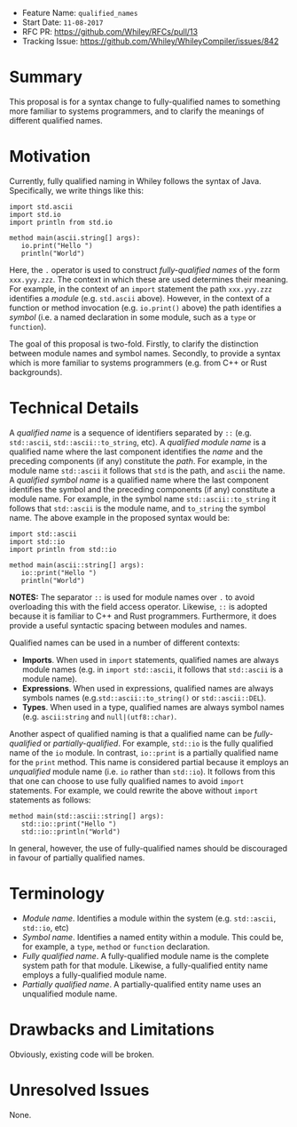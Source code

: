 - Feature Name: `qualified_names`
- Start Date: `11-08-2017`
- RFC PR: https://github.com/Whiley/RFCs/pull/13
- Tracking Issue: https://github.com/Whiley/WhileyCompiler/issues/842

# Summary

This proposal is for a syntax change to fully-qualified names to
something more familiar to systems programmers, and to clarify the
meanings of different qualified names.

# Motivation

Currently, fully qualified naming in Whiley follows the syntax of
Java. Specifically, we write things like this:

```
import std.ascii
import std.io
import println from std.io

method main(ascii.string[] args):
   io.print("Hello ")
   println("World")
```

Here, the `.` operator is used to construct _fully-qualified names_ of
the form `xxx.yyy.zzz`.  The context in which these are used
determines their meaning.  For example, in the context of an `import`
statement the path `xxx.yyy.zzz` identifies a _module_
(e.g. `std.ascii` above).  However, in the context of a function or
method invocation (e.g. `io.print()` above) the path identifies a
_symbol_ (i.e. a named declaration in some module, such as a `type` or
`function`).

The goal of this proposal is two-fold.  Firstly, to clarify the
distinction between module names and symbol names.  Secondly, to
provide a syntax which is more familiar to systems programmers
(e.g. from C++ or Rust backgrounds).

# Technical Details

A _qualified name_ is a sequence of identifiers separated by `::`
(e.g. `std::ascii`, `std::ascii::to_string`, etc).  A _qualified
module name_ is a qualified name where the last component identifies
the _name_ and the preceding components (if any) constitute the
_path_.  For example, in the module name `std::ascii` it follows that
`std` is the path, and `ascii` the name.  A _qualified symbol name_ is
a qualified name where the last component identifies the symbol and
the preceding components (if any) constitute a module name.  For
example, in the symbol name `std::ascii::to_string` it follows that
`std::ascii` is the module name, and `to_string` the symbol name.
The above example in the proposed syntax would be:

```
import std::ascii
import std::io
import println from std::io

method main(ascii::string[] args):
   io::print("Hello ")
   println("World")
```

**NOTES:** The separator `::` is used for module names over `.` to
avoid overloading this with the field access operator.  Likewise, `::`
is adopted because it is familiar to C++ and Rust programmers.
Furthermore, it does provide a useful syntactic spacing between
modules and names.

Qualified names can be used in a number of different contexts:

- **Imports**.  When used in `import` statements, qualified names are
always module names (e.g. in `import std::ascii`, it follows that
`std::ascii` is a module name).
- **Expressions**.  When used in expressions, qualified names are
always symbols names (e.g.`std::ascii::to_string()` or
`std::ascii::DEL`).
- **Types**.  When used in a type, qualified names are always symbol
  names (e.g. `ascii:string` and `null|(utf8::char)`.

Another aspect of qualified naming is that a qualified name can be
_fully-qualified_ or _partially-qualified_.  For example, `std::io` is
the fully qualified name of the `io` module.  In contrast, `io::print`
is a partially qualified name for the `print` method.  This name is
considered partial because it employs an _unqualified_ module name
(i.e. `io` rather than `std::io`).  It follows from this that one can
choose to use fully qualified names to avoid `import` statements.  For
example, we could rewrite the above without `import` statements as
follows:

```
method main(std::ascii::string[] args):
   std::io::print("Hello ")
   std::io::println("World")
```

In general, however, the use of fully-qualified names should be
discouraged in favour of partially qualified names.

# Terminology

- *Module name*.  Identifies a module within the system
(e.g. `std::ascii`, `std::io`, etc)
- *Symbol name*.  Identifies a named entity within a module.  This
could be, for example, a `type`, `method` or `function` declaration.
- *Fully qualified name*.  A fully-qualified module name is the
  complete system path for that module.  Likewise, a fully-qualified
  entity name employs a fully-qualified module name.
- *Partially qualified name*.  A partially-qualified entity name uses
  an unqualified module name.

# Drawbacks and Limitations

Obviously, existing code will be broken.

# Unresolved Issues

None.
